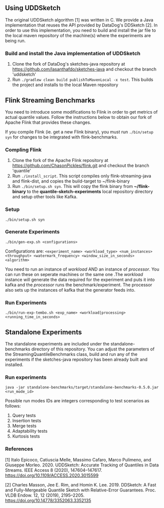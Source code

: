 ## Using UDDSketch

The original UDDSketch algorithm [1] was written in C. We provide a Java implementation that reuses the API provided by DataDog's DDSketch [2].
In order to use this implementation, you need to build and install the jar file to the local maven repository of the machine(s) where the experiments are being run.

### Build and install the Java implementation of UDDSketch

1. Clone the fork of DataDog's sketches-java repository at https://github.com/lasanthafdo/sketches-java and checkout the branch 'uddsketch'
2. Run `./gradlew clean build publishToMavenLocal -x test`. This builds the project and installs to the local Maven repository

## Flink Streaming Benchmarks 

You need to introduce some modifications to Flink in order to get metrics of actual quantile values.
Follow the instructions below to obtain our fork of Apache Flink that provides these changes.

If you compile Flink (ie. get a new Flink binary), you must run `./bin/setup syn` for changes to be integrated with flink-benchmarks. 

### Compling Flink

1. Clone the fork of the Apache Flink repository at https://github.com/ChasonPickles/flink.git and checkout the branch 'quantile'
2. Run `./install_script`. This script compiles only flink-streaming-java and flink-dist, and copies the build-target to ~/flink-binary  
3. Run `./bin/setup.sh syn`. This will copy the flink binary from **~/flink-binary** to the **quantile-sketch-experiments** local repository directory and setup other tools like Kafka. 

### Setup
`./bin/setup.sh syn` 

### Generate Experiments
`./bin/gen-exp.sh <configurations>`

Configurations are: 
`<experiment_name> <workload_type> <num_instances> <throughput> <watermark_frequency> <window_size_in_seconds> <algorithm>`

  
You need to run an instance of *workload* AND an instance of *processor*. You can run these on seperate machines or the same one .The *workload* instance will generate the data required for the experiment and puts it into kafka and the *processor* runs the benchmark/experiment. The processor also sets up the instances of kafka that the generator feeds into.  
  
### Run Experiments
`./bin/run-exp-tembo.sh <exp_name> <workload|processing> <running_time_in_seconds>`

## Standalone Experiments

The standalone experiments are included under the standalone-benchmarks directory of this repository. 
You can adjust the parameters of the StreamingQuantileBenchmarks class, build and run any of the experiments if the sketches-java repository has been already built and installed.

### Run experiments

`java -jar standalone-benchmarks/target/standalone-benchmarks-0.5.0.jar <run_mode_id>`

Possible run modes IDs are integers corresponding to test scenarios as follows: 

1. Query tests
2. Insertion tests
3. Merge tests
4. Adaptability tests
5. Kurtosis tests

### References

[1] Italo Epicoco, Catiuscia Melle, Massimo Cafaro, Marco Pulimeno, and Giuseppe Morleo. 2020. UDDSketch: Accurate Tracking of Quantiles in Data Streams. IEEE
Access 8 (2020), 147604–147617. https://doi.org/10.1109/ACCESS.2020.3015599

[2] Charles Masson, Jee E. Rim, and Homin K. Lee. 2019. DDSketch: A Fast and Fully-Mergeable Quantile Sketch with Relative-Error Guarantees. Proc. VLDB
Endow. 12, 12 (2019), 2195–2205. https://doi.org/10.14778/3352063.3352135
